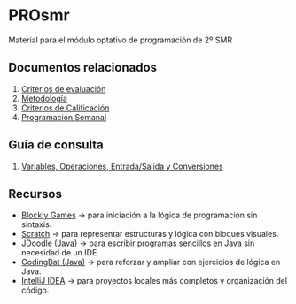 # PROsmr
Material para el módulo optativo de programación de 2º SMR

## Documentos relacionados

1. [Criterios de evaluación](criteriosEvaluacion.md)
2. [Metodología](metodologia.md)
3. [Criterios de Calificación](calificacion.md)
4. [Programación Semanal](tareas_semanales.md)

## Guía de consulta

1. [Variables, Operaciones, Entrada/Salida y Conversiones](./guias/guia.md)

## Recursos

* [Blockly Games](https://blockly.games/) → para iniciación a la lógica de programación sin sintaxis.
* [Scratch](https://scratch.mit.edu/) → para representar estructuras y lógica con bloques visuales.
* [JDoodle (Java)](https://www.jdoodle.com/online-java-compiler) → para escribir programas sencillos en Java sin necesidad de un IDE.
* [CodingBat (Java)](https://codingbat.com/java) → para reforzar y ampliar con ejercicios de lógica en Java.
* [IntelliJ IDEA](https://www.jetbrains.com/idea/) → para proyectos locales más completos y organización del código.